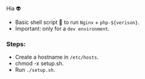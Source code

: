 Hia :alien:

- Basic shell script :herb: to run `Nginx` + `php-${verison}`.
- Important: only for a `dev environment`.

### Steps:
- Create a hostname in `/etc/hosts`.
- chmod -x setup.sh.
- Run `./setup.sh`.
